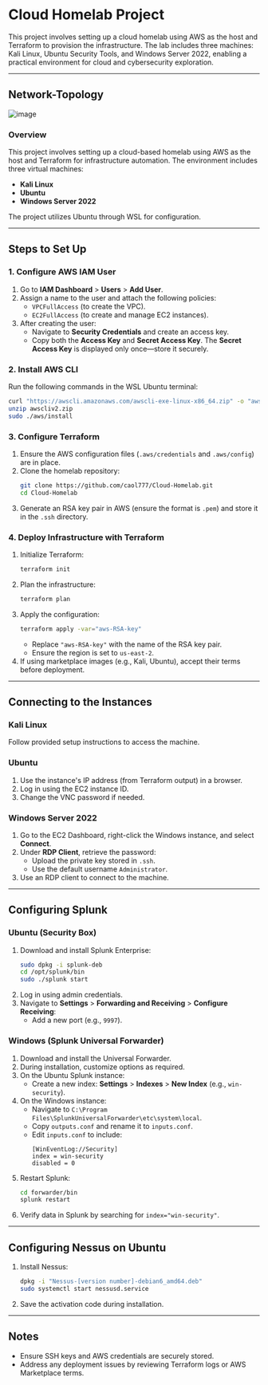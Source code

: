 
# Cloud Homelab Project  

This project involves setting up a cloud homelab using AWS as the host and Terraform to provision the infrastructure. The lab includes three machines: Kali Linux, Ubuntu Security Tools, and Windows Server 2022, enabling a practical environment for cloud and cybersecurity exploration.

---

## Network-Topology
![image](https://github.com/user-attachments/assets/431d73be-0b0a-4a5f-bcf8-07ef342eff0c)


### Overview
This project involves setting up a cloud-based homelab using AWS as the host and Terraform for infrastructure automation. The environment includes three virtual machines:
- **Kali Linux**
- **Ubuntu**
- **Windows Server 2022**

The project utilizes Ubuntu through WSL for configuration.

---

## Steps to Set Up

### 1. Configure AWS IAM User
1. Go to **IAM Dashboard** > **Users** > **Add User**.
2. Assign a name to the user and attach the following policies:
   - `VPCFullAccess` (to create the VPC).
   - `EC2FullAccess` (to create and manage EC2 instances).
3. After creating the user:
   - Navigate to **Security Credentials** and create an access key.
   - Copy both the **Access Key** and **Secret Access Key**. The **Secret Access Key** is displayed only once—store it securely.

### 2. Install AWS CLI
Run the following commands in the WSL Ubuntu terminal:
```bash
curl "https://awscli.amazonaws.com/awscli-exe-linux-x86_64.zip" -o "awscliv2.zip"
unzip awscliv2.zip
sudo ./aws/install
```

### 3. Configure Terraform
1. Ensure the AWS configuration files (`.aws/credentials` and `.aws/config`) are in place.
2. Clone the homelab repository:
   ```bash
   git clone https://github.com/caol777/Cloud-Homelab.git
   cd Cloud-Homelab
   ```
3. Generate an RSA key pair in AWS (ensure the format is `.pem`) and store it in the `.ssh` directory.

### 4. Deploy Infrastructure with Terraform
1. Initialize Terraform:
   ```bash
   terraform init
   ```
2. Plan the infrastructure:
   ```bash
   terraform plan
   ```
3. Apply the configuration:
   ```bash
   terraform apply -var="aws-RSA-key"
   ```
   - Replace `"aws-RSA-key"` with the name of the RSA key pair.
   - Ensure the region is set to `us-east-2`.
4. If using marketplace images (e.g., Kali, Ubuntu), accept their terms before deployment.

---

## Connecting to the Instances

### Kali Linux
Follow provided setup instructions to access the machine.

### Ubuntu
1. Use the instance's IP address (from Terraform output) in a browser.
2. Log in using the EC2 instance ID.
3. Change the VNC password if needed.

### Windows Server 2022
1. Go to the EC2 Dashboard, right-click the Windows instance, and select **Connect**.
2. Under **RDP Client**, retrieve the password:
   - Upload the private key stored in `.ssh`.
   - Use the default username `Administrator`.
3. Use an RDP client to connect to the machine.

---

## Configuring Splunk

### Ubuntu (Security Box)
1. Download and install Splunk Enterprise:
   ```bash
   sudo dpkg -i splunk-deb
   cd /opt/splunk/bin
   sudo ./splunk start
   ```
2. Log in using admin credentials.
3. Navigate to **Settings** > **Forwarding and Receiving** > **Configure Receiving**:
   - Add a new port (e.g., `9997`).

### Windows (Splunk Universal Forwarder)
1. Download and install the Universal Forwarder.
2. During installation, customize options as required.
3. On the Ubuntu Splunk instance:
   - Create a new index: **Settings** > **Indexes** > **New Index** (e.g., `win-security`).
4. On the Windows instance:
   - Navigate to `C:\Program Files\SplunkUniversalForwarder\etc\system\local`.
   - Copy `outputs.conf` and rename it to `inputs.conf`.
   - Edit `inputs.conf` to include:
     ```
     [WinEventLog://Security]
     index = win-security
     disabled = 0
     ```
5. Restart Splunk:
   ```bash
   cd forwarder/bin
   splunk restart
   ```
6. Verify data in Splunk by searching for `index="win-security"`.

---

## Configuring Nessus on Ubuntu
1. Install Nessus:
   ```bash
   dpkg -i "Nessus-[version number]-debian6_amd64.deb"
   sudo systemctl start nessusd.service
   ```
2. Save the activation code during installation.

---

## Notes
- Ensure SSH keys and AWS credentials are securely stored.
- Address any deployment issues by reviewing Terraform logs or AWS Marketplace terms.
